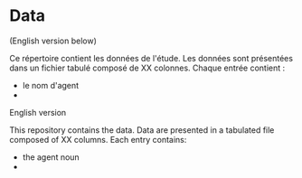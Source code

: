 # Data
(English version below)

Ce répertoire contient les données de l'étude. Les données sont présentées dans un fichier tabulé composé de XX colonnes. Chaque entrée contient :
* le nom d'agent
* 

English version 

This repository contains the data. Data are presented in a tabulated file composed of XX columns. Each entry contains:
*  the agent noun
* 
